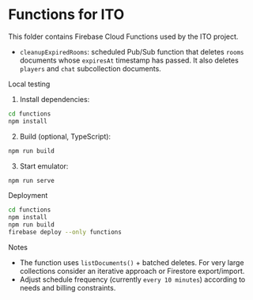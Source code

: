 # Functions for ITO

This folder contains Firebase Cloud Functions used by the ITO project.

- `cleanupExpiredRooms`: scheduled Pub/Sub function that deletes `rooms` documents whose `expiresAt` timestamp has passed. It also deletes `players` and `chat` subcollection documents.

Local testing

1. Install dependencies:

```bash
cd functions
npm install
```

2. Build (optional, TypeScript):

```bash
npm run build
```

3. Start emulator:

```bash
npm run serve
```

Deployment

```bash
cd functions
npm install
npm run build
firebase deploy --only functions
```

Notes

- The function uses `listDocuments()` + batched deletes. For very large collections consider an iterative approach or Firestore export/import.
- Adjust schedule frequency (currently `every 10 minutes`) according to needs and billing constraints.
